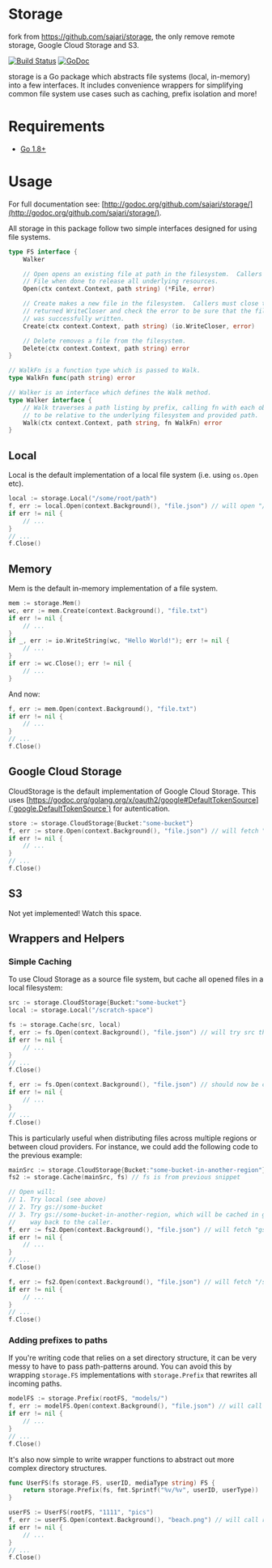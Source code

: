 # Storage

fork from https://github.com/sajari/storage, the only remove remote storage, Google Cloud Storage and S3.

[![Build Status](https://travis-ci.org/sajari/storage.svg?branch=master)](https://travis-ci.org/sajari/storage)
[![GoDoc](https://godoc.org/github.com/sajari/storage?status.svg)](https://godoc.org/github.com/sajari/storage)

storage is a Go package which abstracts file systems (local, in-memory) into a few interfaces.  It includes convenience wrappers for simplifying common file system use cases such as caching, prefix isolation and more!

# Requirements

- [Go 1.8+](http://golang.org/dl/)

# Usage

For full documentation see: [http://godoc.org/github.com/sajari/storage/](http://godoc.org/github.com/sajari/storage/).

All storage in this package follow two simple interfaces designed for using file systems.

```go
type FS interface {
	Walker

	// Open opens an existing file at path in the filesystem.  Callers must close the
	// File when done to release all underlying resources.
	Open(ctx context.Context, path string) (*File, error)

	// Create makes a new file in the filesystem.  Callers must close the
	// returned WriteCloser and check the error to be sure that the file
	// was successfully written.
	Create(ctx context.Context, path string) (io.WriteCloser, error)

	// Delete removes a file from the filesystem.
	Delete(ctx context.Context, path string) error
}

// WalkFn is a function type which is passed to Walk.
type WalkFn func(path string) error

// Walker is an interface which defines the Walk method.
type Walker interface {
	// Walk traverses a path listing by prefix, calling fn with each object path rewritten
	// to be relative to the underlying filesystem and provided path.
	Walk(ctx context.Context, path string, fn WalkFn) error
}
```

## Local

Local is the default implementation of a local file system (i.e. using `os.Open` etc).

```go
local := storage.Local("/some/root/path")
f, err := local.Open(context.Background(), "file.json") // will open "/some/root/path/file.json"
if err != nil {
	// ...
}
// ...
f.Close()
```

## Memory

Mem is the default in-memory implementation of a file system.

```go
mem := storage.Mem()
wc, err := mem.Create(context.Background(), "file.txt")
if err != nil {
	// ...
}
if _, err := io.WriteString(wc, "Hello World!"); err != nil {
	// ...
}
if err := wc.Close(); err != nil {
	// ...
}
```

And now:

```go
f, err := mem.Open(context.Background(), "file.txt")
if err != nil {
	// ...
}
// ...
f.Close()
```

## Google Cloud Storage

CloudStorage is the default implementation of Google Cloud Storage.  This uses [https://godoc.org/golang.org/x/oauth2/google#DefaultTokenSource](`google.DefaultTokenSource`) for autentication.

```go
store := storage.CloudStorage{Bucket:"some-bucket"}
f, err := store.Open(context.Background(), "file.json") // will fetch "gs://some-bucket/file.json"
if err != nil {
	// ...
}
// ...
f.Close()
```

## S3

Not yet implemented!  Watch this space.

## Wrappers and Helpers

### Simple Caching

To use Cloud Storage as a source file system, but cache all opened files in a local filesystem:

```go
src := storage.CloudStorage{Bucket:"some-bucket"}
local := storage.Local("/scratch-space")

fs := storage.Cache(src, local)
f, err := fs.Open(context.Background(), "file.json") // will try src then jump to cache ("gs://some-bucket/file.json")
if err != nil {
	// ...
}
// ...
f.Close()

f, err := fs.Open(context.Background(), "file.json") // should now be cached ("/scratch-space/file.json")
if err != nil {
	// ...
}
// ...
f.Close()
```

This is particularly useful when distributing files across multiple regions or between cloud providers.  For instance, we could add the following code to the previous example:

```go
mainSrc := storage.CloudStorage{Bucket:"some-bucket-in-another-region"}
fs2 := storage.Cache(mainSrc, fs) // fs is from previous snippet

// Open will:
// 1. Try local (see above)
// 2. Try gs://some-bucket
// 3. Try gs://some-bucket-in-another-region, which will be cached in gs://some-bucket and then local on its
//    way back to the caller.
f, err := fs2.Open(context.Background(), "file.json") // will fetch "gs://some-bucket-in-another-region/file.json"
if err != nil {
	// ...
}
// ...
f.Close()

f, err := fs2.Open(context.Background(), "file.json") // will fetch "/scratch-space/file.json"
if err != nil {
	// ...
}
// ...
f.Close()
```

### Adding prefixes to paths

If you're writing code that relies on a set directory structure, it can be very messy to have to pass path-patterns around.  You can avoid this by wrapping `storage.FS` implementations with `storage.Prefix` that rewrites all incoming paths.

```go
modelFS := storage.Prefix(rootFS, "models/")
f, err := modelFS.Open(context.Background(), "file.json") // will call rootFS.Open with path "models/file.json"
if err != nil {
	// ...
}
// ...
f.Close()
```

It's also now simple to write wrapper functions to abstract out more complex directory structures.

```go
func UserFS(fs storage.FS, userID, mediaType string) FS {
	return storage.Prefix(fs, fmt.Sprintf("%v/%v", userID, userType))
}

userFS := UserFS(rootFS, "1111", "pics")
f, err := userFS.Open(context.Background(), "beach.png") // will call rootFS.Open with path "1111/pics/beach.png"
if err != nil {
	// ...
}
// ...
f.Close()
```
